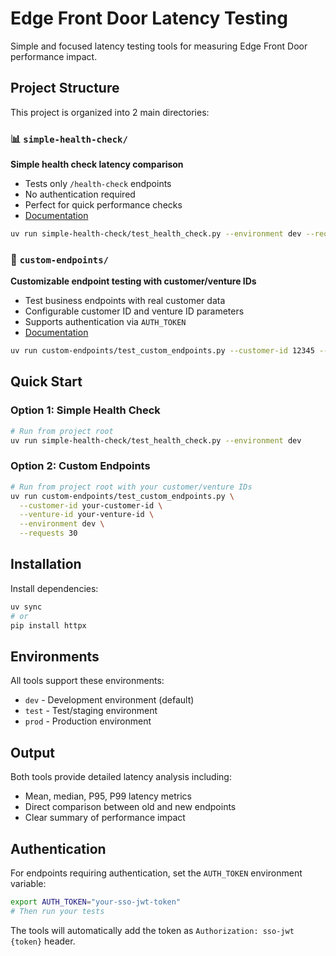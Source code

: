 # Edge Front Door Latency Testing

Simple and focused latency testing tools for measuring Edge Front Door performance impact.

## Project Structure

This project is organized into 2 main directories:

### 📊 `simple-health-check/`
**Simple health check latency comparison**
- Tests only `/health-check` endpoints
- No authentication required
- Perfect for quick performance checks
- [Documentation](simple-health-check/README.md)

```bash
uv run simple-health-check/test_health_check.py --environment dev --requests 50
```

### 🔧 `custom-endpoints/`
**Customizable endpoint testing with customer/venture IDs**
- Test business endpoints with real customer data
- Configurable customer ID and venture ID parameters
- Supports authentication via `AUTH_TOKEN`
- [Documentation](custom-endpoints/README.md)

```bash
uv run custom-endpoints/test_custom_endpoints.py --customer-id 12345 --venture-id abcdef --environment dev
```

## Quick Start

### Option 1: Simple Health Check
```bash
# Run from project root
uv run simple-health-check/test_health_check.py --environment dev
```

### Option 2: Custom Endpoints
```bash
# Run from project root with your customer/venture IDs
uv run custom-endpoints/test_custom_endpoints.py \
  --customer-id your-customer-id \
  --venture-id your-venture-id \
  --environment dev \
  --requests 30
```

## Installation

Install dependencies:
```bash
uv sync
# or
pip install httpx
```

## Environments

All tools support these environments:
- `dev` - Development environment (default)
- `test` - Test/staging environment  
- `prod` - Production environment

## Output

Both tools provide detailed latency analysis including:
- Mean, median, P95, P99 latency metrics
- Direct comparison between old and new endpoints
- Clear summary of performance impact

## Authentication

For endpoints requiring authentication, set the `AUTH_TOKEN` environment variable:

```bash
export AUTH_TOKEN="your-sso-jwt-token"
# Then run your tests
```

The tools will automatically add the token as `Authorization: sso-jwt {token}` header.
